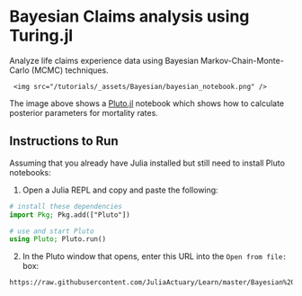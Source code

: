 # Bayesian Claims analysis using Turing.jl

Analyze life claims experience data using Bayesian Markov-Chain-Monte-Carlo (MCMC) techniques.

~~~
 <img src="/tutorials/_assets/Bayesian/bayesian_notebook.png" />
~~~

The image above shows a [Pluto.jl](https://github.com/fonsp/Pluto.jl) notebook which shows how to calculate posterior parameters for mortality rates.

## Instructions to Run

Assuming that you already have Julia installed but still need to install Pluto notebooks:

1. Open a Julia REPL and copy and paste the following:

```julia
# install these dependencies
import Pkg; Pkg.add(["Pluto"]) 

# use and start Pluto
using Pluto; Pluto.run()                        
```

2. In the Pluto window that opens, enter this URL into the `Open from file:` box:

```
https://raw.githubusercontent.com/JuliaActuary/Learn/master/Bayesian%20Mortality%20Experience.jl
```
